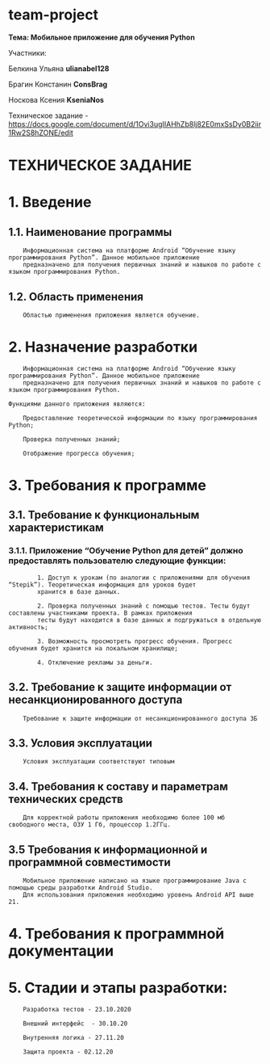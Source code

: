 # team-project

**Тема: Мобильное приложение для обучения Python**

Участники:

Белкина Ульяна **ulianabel128**

Брагин Констанин **ConsBrag**

Носкова Ксения **KseniaNos**

Техническое задание - https://docs.google.com/document/d/1Ovi3ugIIAHhZb8lj82E0mxSsDy0B2iir1Rw2S8hZONE/edit



# **ТЕХНИЧЕСКОЕ ЗАДАНИЕ**

# 1. Введение

## 1.1. Наименование программы
	
		Информационная система на платформе Android “Обучение языку программирования Python”. Данное мобильное приложение 
		предназначено для получения первичных знаний и навыков по работе с языком программирования Python.
	
## 1.2. Область применения
	
		Областью применения приложения является обучение.
	
# 2. Назначение разработки

		Информационная система на платформе Android “Обучение языку программирования Python”. Данное мобильное приложение 
		предназначено для получения первичных знаний и навыков по работе с языком программирования Python. 
	
	Функциями данного приложения являются: 
		
		Предоставление теоретической информации по языку программирования Python;

		Проверка полученных знаний;

		Отображение прогресса обучения;

# 3. Требования к программе

## 3.1. Требование к функциональным характеристикам
	
### 3.1.1. Приложение “Обучение Python для детей” должно предоставлять пользователю следующие функции:
		
			1. Доступ к урокам (по аналогии с приложениями для обучения “Stepik”). Теоретическая информация для уроков будет 
			хранится в базе данных. 

			2. Проверка полученных знаний с помощью тестов. Тесты будут составлены участниками проекта. В рамках приложения 
			тесты будут находится в базе данных и подгружаться в отдельную активность;

			3. Возможность просмотреть прогресс обучения. Прогресс обучения будет хранится на локальном хранилище;

			4. Отключение рекламы за деньги. 

## 3.2. Требование к защите информации от несанкционированного доступа

		Требование к защите информации от несанкционированного доступа 3Б

## 3.3. Условия эксплуатации

		Условия эксплуатации соответствуют типовым

## 3.4. Требования к составу и параметрам технических средств

		Для корректной работы приложения необходимо более 100 мб свободного места, ОЗУ 1 Гб, процессор 1.2ГГц.

## 3.5 Требования к информационной и программной совместимости

		Мобильное приложение написано на языке программирование Java с помощью среды разработки Android Studio. 
		Для использования приложения необходимо уровень Android API выше 21.
	
# 4. Требования к программной документации

# 5. Стадии и этапы разработки: 

		Разработка тестов - 23.10.2020

		Внешний интерфейс  - 30.10.20

		Внутренняя логика - 27.11.20

		Защита проекта - 02.12.20



